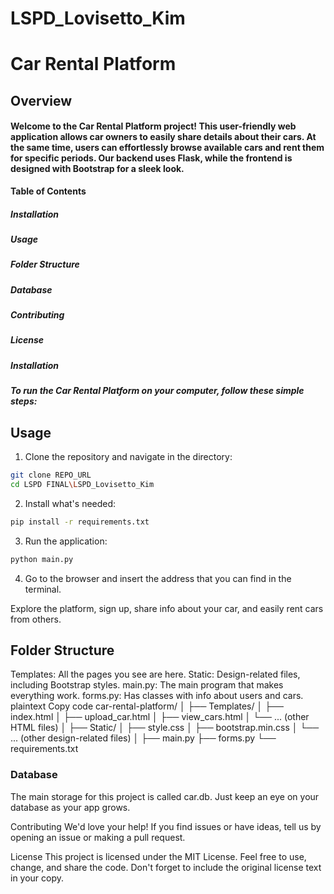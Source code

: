 # LSPD_Lovisetto_Kim


# **Car Rental Platform**

## Overview
#### Welcome to the Car Rental Platform project! This user-friendly web application allows car owners to easily share details about their cars. At the same time, users can effortlessly browse available cars and rent them for specific periods. Our backend uses Flask, while the frontend is designed with Bootstrap for a sleek look.

**Table of Contents**
##### Installation
##### Usage
##### Folder Structure
##### Database
##### Contributing
##### License
##### Installation
##### To run the Car Rental Platform on your computer, follow these simple steps:

## **Usage** 
1. Clone the repository and navigate in the directory:

```bash
git clone REPO_URL
cd LSPD FINAL\LSPD_Lovisetto_Kim
```

2. Install what's needed:

```bash
pip install -r requirements.txt
```

3. Run the application:

```bash
python main.py
```

4. Go to the browser and insert the address that you can find in the terminal.

Explore the platform, sign up, share info about your car, and easily rent cars from others.

## Folder Structure

Templates: All the pages you see are here.
Static: Design-related files, including Bootstrap styles.
main.py: The main program that makes everything work.
forms.py: Has classes with info about users and cars.
plaintext
Copy code
car-rental-platform/
│
├── Templates/
│   ├── index.html
│   ├── upload_car.html
│   ├── view_cars.html
│   └── ... (other HTML files)
│
├── Static/
│   ├── style.css
│   ├── bootstrap.min.css
│   └── ... (other design-related files)
│
├── main.py
├── forms.py
└── requirements.txt

### Database
The main storage for this project is called car.db. Just keep an eye on your database as your app grows.

Contributing
We'd love your help! If you find issues or have ideas, tell us by opening an issue or making a pull request.

License
This project is licensed under the MIT License. Feel free to use, change, and share the code. Don't forget to include the original license text in your copy.